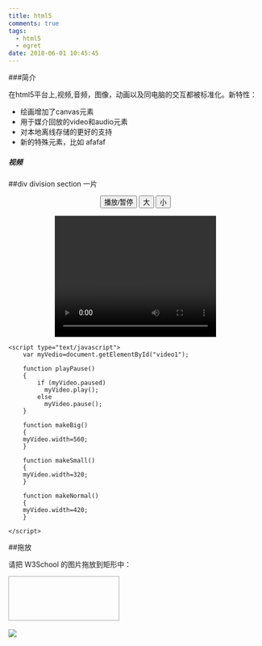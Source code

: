 ```yaml
---
title: html5
comments: true
tags:
  - html5
  - egret
date: 2018-06-01 10:45:45
---
```


###简介

在html5平台上,视频,音频，图像，动画以及同电脑的交互都被标准化。新特性：
- 绘画增加了canvas元素
- 用于媒介回放的video和audio元素
- 对本地离线存储的更好的支持
- 新的特殊元素，比如 
afafaf
##### 视频

##div division section 一片

<!DOCTYPE html>
<html>
<body>
    <div style="text-align: center;">
        <button onclick="playPause()"> 播放/暂停 </button>
        <button onclick="makeBig()"> 大 </button>
        <button onclick="makeSmall()"> 小</button>
        <br />
        <video id='video1' width="320" height="240" style="margin-top: 15px;">
            <source src="http://video.699pic.com/videos/43/51/00/N5D6dJTy80vD1527435100_10s.mp4" type="video/mp4">
                your browser does not support html5 vidoe.
        </video>
    </div>
    
    <script type="text/javascript">
        var myVedio=document.getElementById("video1");

        function playPause()
        {
            if (myVideo.paused) 
              myVideo.play(); 
            else 
              myVideo.pause();
        }

        function makeBig()
        { 
        myVideo.width=560; 
        } 

        function makeSmall()
        { 
        myVideo.width=320; 
        } 

        function makeNormal()
        { 
        myVideo.width=420; 
        } 

    </script>

</body>
</html>


##拖放


<!DOCTYPE HTML>
<html>
<head>
<style type="text/css">
#div1 {width:198px; height:66px;padding:10px;border:1px solid #aaaaaa;}
</style>
<script type="text/javascript">
function allowDrop(ev)
{
ev.preventDefault();
}

function drag(ev)
{
ev.dataTransfer.setData("Text",ev.target.id);
}

function drop(ev)
{
ev.preventDefault();
var data=ev.dataTransfer.getData("Text");
ev.target.appendChild(document.getElementById(data));
}
</script>
</head>
<body>

<p>请把 W3School 的图片拖放到矩形中：</p>

<div id="div1" ondrop="drop(event)" ondragover="allowDrop(event)"></div>
<br />
<img id="drag1" src="http://www.w3school.com.cn/i/eg_dragdrop_w3school.gif" draggable="true" ondragstart="drag(event)" />

</body>
</html>

